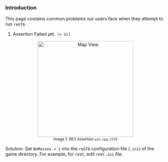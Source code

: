 ### Introduction

This page contains common problems our users face when they attempt to run `reGTA`

1. Assertion Failed `pMC != nil`

<p align="center"><img src="https://i.imgur.com/edPnEvk.png" width="300" alt="Map View"/><br><sup>Image 1: RE3 Assertion <code>win.cpp:1179</code></sup></p>

Solution: Set `NoMovies = 1` into the `reGTA` configuration file (`.ini`) of the game directory. For example, for `reVC`, edit `reVC.ini` file.